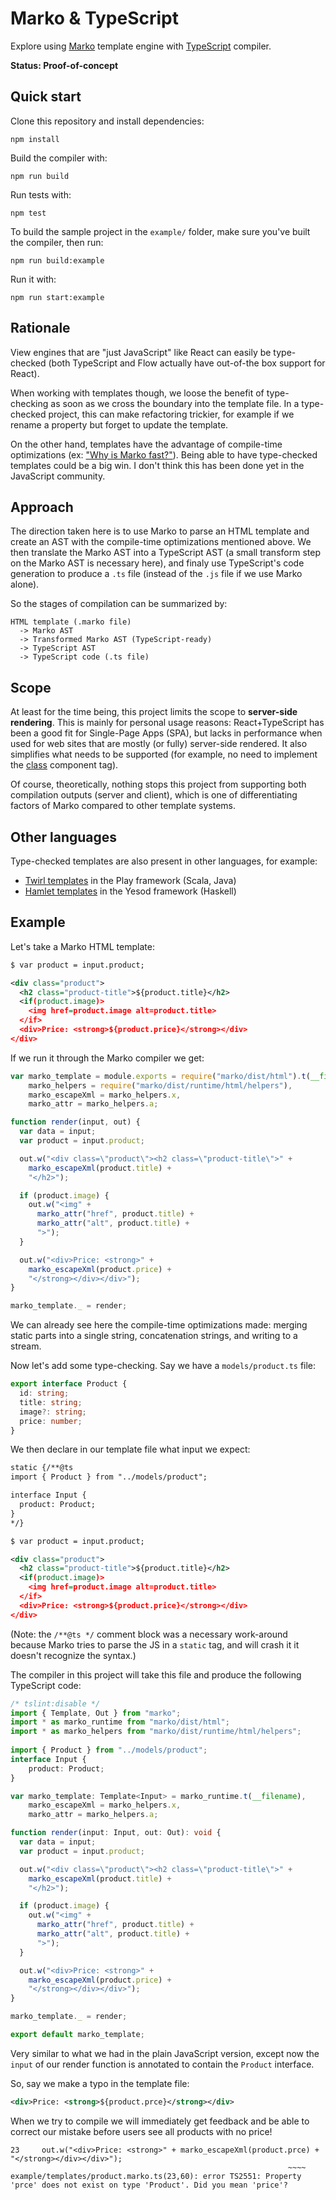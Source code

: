 # Marko & TypeScript

Explore using [Marko](http://markojs.com/) template engine with [TypeScript](https://www.typescriptlang.org/) compiler.

**Status: Proof-of-concept**

## Quick start

Clone this repository and install dependencies:

```
npm install
```

Build the compiler with:

```
npm run build
```

Run tests with:

```
npm test
```

To build the sample project in the `example/` folder, make sure you've built the compiler, then run:

```
npm run build:example
```

Run it with:

```
npm run start:example
```

## Rationale

View engines that are "just JavaScript" like React can easily be type-checked (both TypeScript and Flow actually have out-of-the box support for React).

When working with templates though, we loose the benefit of type-checking as soon as we cross the boundary into the template file. In a type-checked project, this can make refactoring trickier, for example if we rename a property but forget to update the template.

On the other hand, templates have the advantage of compile-time optimizations (ex: ["Why is Marko fast?"](http://markojs.com/docs/why-is-marko-fast/)). Being able to have type-checked templates could be a big win. I don't think this has been done yet in the JavaScript community.

## Approach

The direction taken here is to use Marko to parse an HTML template and create an AST with the compile-time optimizations mentioned above. We then translate the Marko AST into a TypeScript AST (a small transform step on the Marko AST is necessary here), and finaly use TypeScript's code generation to produce a `.ts` file (instead of the `.js` file if we use Marko alone).

So the stages of compilation can be summarized by:

```
HTML template (.marko file)
  -> Marko AST
  -> Transformed Marko AST (TypeScript-ready)
  -> TypeScript AST
  -> TypeScript code (.ts file)
```

## Scope

At least for the time being, this project limits the scope to **server-side rendering**. This is mainly for personal usage reasons: React+TypeScript has been a good fit for Single-Page Apps (SPA), but lacks in performance when used for web sites that are mostly (or fully) server-side rendered. It also simplifies what needs to be supported (for example, no need to implement the [class](http://markojs.com/docs/components/#single-file-components) component tag).

Of course, theoretically, nothing stops this project from supporting both compilation outputs (server and client), which is one of differentiating factors of Marko compared to other template systems.

## Other languages

Type-checked templates are also present in other languages, for example:

- [Twirl templates](https://www.playframework.com/documentation/latest/ScalaTemplates) in the Play framework (Scala, Java)
- [Hamlet templates](https://www.yesodweb.com/book/shakespearean-templates) in the Yesod framework (Haskell)

## Example

Let's take a Marko HTML template:

```xml
$ var product = input.product;

<div class="product">
  <h2 class="product-title">${product.title}</h2>
  <if(product.image)>
    <img href=product.image alt=product.title>
  </if>
  <div>Price: <strong>${product.price}</strong></div>
</div>
```

If we run it through the Marko compiler we get:

```javascript
var marko_template = module.exports = require("marko/dist/html").t(__filename),
    marko_helpers = require("marko/dist/runtime/html/helpers"),
    marko_escapeXml = marko_helpers.x,
    marko_attr = marko_helpers.a;

function render(input, out) {
  var data = input;
  var product = input.product;

  out.w("<div class=\"product\"><h2 class=\"product-title\">" +
    marko_escapeXml(product.title) +
    "</h2>");

  if (product.image) {
    out.w("<img" +
      marko_attr("href", product.title) +
      marko_attr("alt", product.title) +
      ">");
  }

  out.w("<div>Price: <strong>" +
    marko_escapeXml(product.price) +
    "</strong></div></div>");
}

marko_template._ = render;
```

We can already see here the compile-time optimizations made: merging static parts into a single string, concatenation strings, and writing to a stream.

Now let's add some type-checking. Say we have a `models/product.ts` file:

```typescript
export interface Product {
  id: string;
  title: string;
  image?: string;
  price: number;
}
```

We then declare in our template file what input we expect:

```xml
static {/**@ts
import { Product } from "../models/product";

interface Input {
  product: Product;
}
*/}

$ var product = input.product;

<div class="product">
  <h2 class="product-title">${product.title}</h2>
  <if(product.image)>
    <img href=product.image alt=product.title>
  </if>
  <div>Price: <strong>${product.price}</strong></div>
</div>

```

(Note: the `/**@ts */` comment block was a necessary work-around because Marko tries to parse the JS in a `static` tag, and will crash it it doesn't recognize the syntax.)

The compiler in this project will take this file and produce the following TypeScript code:

```typescript
/* tslint:disable */
import { Template, Out } from "marko";
import * as marko_runtime from "marko/dist/html";
import * as marko_helpers from "marko/dist/runtime/html/helpers";
    
import { Product } from "../models/product";
interface Input {
    product: Product;
}

var marko_template: Template<Input> = marko_runtime.t(__filename),
    marko_escapeXml = marko_helpers.x,
    marko_attr = marko_helpers.a;

function render(input: Input, out: Out): void {
  var data = input;
  var product = input.product;

  out.w("<div class=\"product\"><h2 class=\"product-title\">" +
    marko_escapeXml(product.title) +
    "</h2>");

  if (product.image) {
    out.w("<img" +
      marko_attr("href", product.title) +
      marko_attr("alt", product.title) +
      ">");
  }

  out.w("<div>Price: <strong>" +
    marko_escapeXml(product.price) +
    "</strong></div></div>");
}

marko_template._ = render;

export default marko_template;

```

Very similar to what we had in the plain JavaScript version, except now the `input` of our render function is annotated to contain the `Product` interface.

So, say we make a typo in the template file:

```xml
<div>Price: <strong>${product.prce}</strong></div>
```

When we try to compile we will immediately get feedback and be able to correct our mistake before users see all products with no price!

```
23     out.w("<div>Price: <strong>" + marko_escapeXml(product.prce) + "</strong></div></div>");
                                                              ~~~~
example/templates/product.marko.ts(23,60): error TS2551: Property 'prce' does not exist on type 'Product'. Did you mean 'price'?
```
